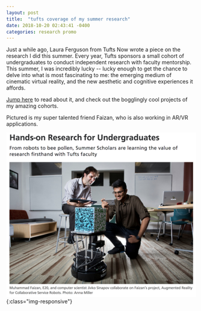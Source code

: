 ```yaml
--- 
layout: post 
title:  "tufts coverage of my summer research" 
date: 2018-10-20 02:43:41 -0400 
categories: research promo 
---
```


Just a while ago, Laura Ferguson from Tufts Now wrote a piece
on the research I did this summer.  Every year, Tufts sponsors a small cohort of
undergraduates to conduct independent research with faculty mentorship.
This summer, I was incredibly lucky -- lucky enough to get the chance to delve into what is most fascinating to me:
the emerging medium of cinematic virtual reality, and the new aesthetic and cognitive experiences it affords.

[Jump here](https://web.archive.org/web/20181020174741/https://now.tufts.edu/articles/hands-research-undergraduates) to read about it, and
check out the bogglingly cool projects of my amazing cohorts.

Pictured is my super talented friend Faizan, who is also working in
AR/VR applications.

![Faizan](/assets/faizan.png){:class="img-responsive"}